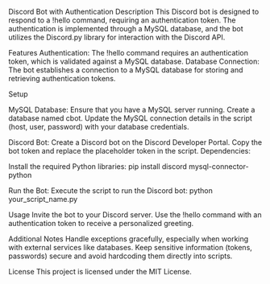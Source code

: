 Discord Bot with Authentication
Description
This Discord bot is designed to respond to a !hello command, requiring an authentication token. The authentication is implemented through a MySQL database, and the bot utilizes the Discord.py library for interaction with the Discord API.

Features
Authentication: The !hello command requires an authentication token, which is validated against a MySQL database.
Database Connection: The bot establishes a connection to a MySQL database for storing and retrieving authentication tokens.

Setup

MySQL Database:
Ensure that you have a MySQL server running.
Create a database named cbot.
Update the MySQL connection details in the script (host, user, password) with your database credentials.

Discord Bot:
Create a Discord bot on the Discord Developer Portal.
Copy the bot token and replace the placeholder token in the script.
Dependencies:

Install the required Python libraries:
pip install discord mysql-connector-python

Run the Bot:
Execute the script to run the Discord bot:
python your_script_name.py

Usage
Invite the bot to your Discord server.
Use the !hello command with an authentication token to receive a personalized greeting.

Additional Notes
Handle exceptions gracefully, especially when working with external services like databases.
Keep sensitive information (tokens, passwords) secure and avoid hardcoding them directly into scripts.

License
This project is licensed under the MIT License.
